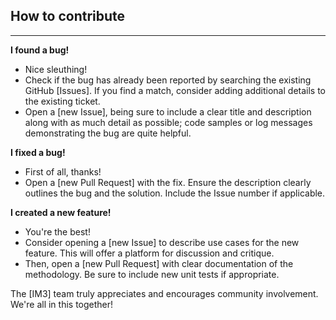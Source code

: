 ## How to contribute
___

__I found a bug!__
* Nice sleuthing!
* Check if the bug has already been reported by searching the existing GitHub [Issues]. If you find a match, consider adding additional details to the existing ticket.
* Open a [new Issue], being sure to include a clear title and description along with as much detail as possible; code samples or log messages demonstrating the bug are quite helpful.

__I fixed a bug!__
* First of all, thanks!
* Open a [new Pull Request] with the fix. Ensure the description clearly outlines the bug and the solution. Include the Issue number if applicable.

__I created a new feature!__
* You're the best!
* Consider opening a [new Issue] to describe use cases for the new feature. This will offer a platform for discussion and critique.
* Then, open a [new Pull Request] with clear documentation of the methodology. Be sure to include new unit tests if appropriate.

The [IM3] team truly appreciates and encourages community involvement. We're all in this together! 